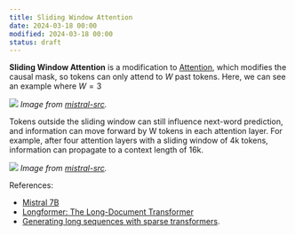 ```yaml
---
title: Sliding Window Attention
date: 2024-03-18 00:00
modified: 2024-03-18 00:00
status: draft
---
```


**Sliding Window Attention** is a modification to [Attention](attention.md), which modifies the causal mask, so tokens can only attend to $W$ past tokens. Here, we can see an example where $W = 3$

![](../../../_media/sliding-window-attention-sliding-window.png)
*Image from [mistral-src](https://github.com/mistralai/mistral-src?tab=readme-ov-file).*

Tokens outside the sliding window can still influence next-word prediction, and information can move forward by W tokens in each attention layer. For example, after four attention layers with a sliding window of 4k tokens, information can propagate to a context length of 16k.

![](../../../_media/sliding-window-attention-propogation.png)
*Image from [mistral-src](https://github.com/mistralai/mistral-src?tab=readme-ov-file).*

References:
* [Mistral 7B](https://arxiv.org/abs/2310.06825)
* [Longformer: The Long-Document Transformer](https://arxiv.org/pdf/2004.05150.pdf)
* [Generating long sequences with sparse transformers](https://arxiv.org/abs/1904.10509).
